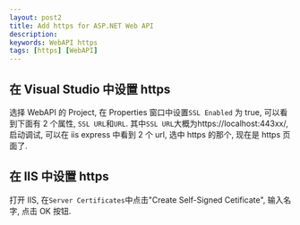 ```yaml
---
layout: post2
title: Add https for ASP.NET Web API
description:
keywords: WebAPI https
tags: [https] [WebAPI]
---
```


## 在 Visual Studio 中设置 https

选择 WebAPI 的 Project, 在 Properties 窗口中设置`SSL Enabled` 为 true, 可以看到下面有 2 个属性, `SSL URL`和`URL`.
其中`SSL URL`大概为https://localhost:443xx/, 启动调试, 可以在 iis express 中看到 2 个 url, 选中 https 的那个, 现在是 https 页面了.

## 在 IIS 中设置 https

打开 IIS, 在`Server Certificates`中点击"Create Self-Signed Cetificate", 输入名字, 点击 OK 按钮.
